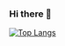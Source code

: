 ### Hi there 👋

[![Top Langs](https://github-readme-stats.vercel.app/api/top-langs/?username=ZatON318&layout=compact&theme=vision-friendly-dark)](https://github.com/anuraghazra/github-readme-stats)

<!--
**ZatON318/ZatON318** is a ✨ _special_ ✨ repository because its `README.md` (this file) appears on your GitHub profile.

Here are some ideas to get you started:

- 🔭 I’m currently working on ...
- 🌱 I’m currently learning ...
- 👯 I’m looking to collaborate on ...
- 🤔 I’m looking for help with ...
- 💬 Ask me about ...
- 📫 How to reach me: ...
- 😄 Pronouns: ...
- ⚡ Fun fact: ...
-->
